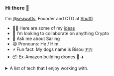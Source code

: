 ### Hi there 👋

I'm [@seawatts](https://twitter.com/seawatts), Founder and CTO at [Shuffl](https://shuffl.ai)

- 🧑‍💻 Here are some of my [ideas](https://github.com/seawatts/ideas)
- 👯 I’m looking to collaborate on anything Crypto 
- 💬 Ask me about Sailing
- 😄 Pronouns: He / Him
- ⚡ Fun fact: My dogs name is Bisou 🇫🇷
- 📦 Ex-Amazon building drones 🤖 ✈️

<details>
  <summary>A list of tech that I enjoy working with.</summary>
  
  ### Backend
- AWS
  - Lambda - Node.js Typescript (Serverless Event processing / GraphQL resolvers)
  - DynamoDB (Data storage)
  - AppSync (GraphQL API)
  - IoT Core / Greengrass
  - S3 (Storage)
  - ECS (Container Orchestration)
  - AWS CDK (Cloudformation)
  - AWS CodePipeline (CI/CD)
- Code
  - Typescript
  - TypeDI - Typescript Dependency Injection
  - Jest (Test framework)
- Docker

### Front end tech
- Next.js
- React / React Native - Typescript
- Netlify (Website hosting)
- GraphQL (API)
  - Apollo Client
  - GraphQL Subscriptions
- Tailwind CSS
- Testing
  - Storybook (UI Design Testing)
  - Playwright (Integration Testing)
  - Jest (Unit Testing)
</details>
